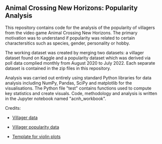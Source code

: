 ## Animal Crossing New Horizons: Popularity Analysis

This repository contains code for the analysis of the popularity of villagers from the video game Animal Crossing New Horizons. The primary motivation was to understand if popularity was related to certain charactersitics such as species, gender, personality or hobby.

The working dataset was created by merging two datasets: a villager dataset found on Kaggle and a popularity dataset which was derived via poll data complied monthly from August 2020 to July 2022. Each separate dataset is contained in the zip files in this repository.  

Analysis was carried out entirely using standard Python libraries for data analysis including NumPy, Pandas, SciPy and matplotlib for the visualisations. The Python file "test" contains functions used to compute key statistics and create visuals. Code, methodology and analysis is written in the Jupyter notebook named "acnh_workbook".  

Credits: 

* [Villager data](https://www.kaggle.com/datasets/jessicali9530/animal-crossing-new-horizons-nookplaza-dataset)

* [Villager popularity data](https://www.animalcrossingportal.com/tier-lists/new-horizons/all-villagers)

* [Template for violin plots](https://www.python-graph-gallery.com/web-ggbetweenstats-with-matplotlib)
